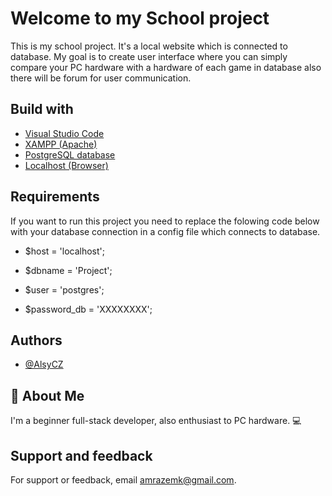 
# Welcome to my School project 
This is my school project. It's a local website which is connected to database. My goal is to create user interface where you can simply compare your PC hardware with a hardware of each game in database also there will be forum for user communication.


## Build with

 - [Visual Studio Code](https://code.visualstudio.com/)
 - [XAMPP (Apache)](https://www.apachefriends.org/)
 - [PostgreSQL database](https://www.postgresql.org/)
 - [Localhost (Browser)](https://www.google.com/chrome/)


## Requirements
If you want to run this project you need to replace the folowing code below with your database connection in a config file which connects to database.

- $host = 'localhost';

- $dbname = 'Project';

- $user = 'postgres';

- $password_db = 'XXXXXXXX';

## Authors

- [@AlsyCZ](https://github.com/AlsyCZ)


## 🚀 About Me
I'm a beginner full-stack developer, also enthusiast to PC hardware. 💻


## Support and feedback

For support or feedback, email amrazemk@gmail.com.

